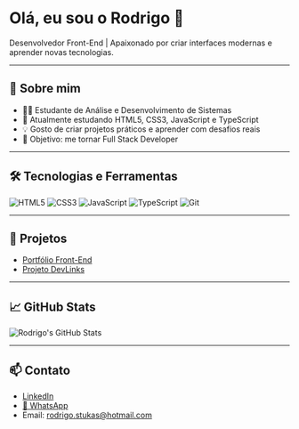 # Olá, eu sou o Rodrigo 👋

Desenvolvedor Front-End | Apaixonado por criar interfaces modernas e aprender novas tecnologias.

---

## 🚀 Sobre mim
- 👨‍💻 Estudante de Análise e Desenvolvimento de Sistemas  
- 🌱 Atualmente estudando HTML5, CSS3, JavaScript e TypeScript  
- 💡 Gosto de criar projetos práticos e aprender com desafios reais  
- 🎯 Objetivo: me tornar Full Stack Developer

---

## 🛠 Tecnologias e Ferramentas

![HTML5](https://img.shields.io/badge/HTML5-E34F26?style=for-the-badge&logo=html5&logoColor=white)
![CSS3](https://img.shields.io/badge/CSS3-1572B6?style=for-the-badge&logo=css3&logoColor=white)
![JavaScript](https://img.shields.io/badge/JavaScript-F7DF1E?style=for-the-badge&logo=javascript&logoColor=black)
![TypeScript](https://img.shields.io/badge/TypeScript-3178C6?style=for-the-badge&logo=typescript&logoColor=white)
![Git](https://img.shields.io/badge/Git-F05032?style=for-the-badge&logo=git&logoColor=white)

---

## 📂 Projetos
- [Portfólio Front-End](https://github.com/RodrigoStukas/portfolio-front-end-rodrigo)  
- [Projeto DevLinks](https://github.com/RodrigoStukas/ProjetoRodrigo)

---

## 📈 GitHub Stats
![Rodrigo's GitHub Stats](https://github-readme-stats.vercel.app/api?username=RodrigoStukas&show_icons=true&theme=dark)

---

## 📫 Contato
- [LinkedIn](https://www.linkedin.com/in/rodrigo-stukas-de-brito-467a3a140/)  
- [💬 WhatsApp](https://wa.me/5511942362469)  
- Email: rodrigo.stukas@hotmail.com


<!--
**RodrigoStukas/RodrigoStukas** is a ✨ _special_ ✨ repository because its `README.md` (this file) appears on your GitHub profile.

Here are some ideas to get you started:

- 🔭 I’m currently working on ...
- 🌱 I’m currently learning ...
- 👯 I’m looking to collaborate on ...
- 🤔 I’m looking for help with ...
- 💬 Ask me about ...
- 📫 How to reach me: ...
- 😄 Pronouns: ...
- ⚡ Fun fact: ...
-->
